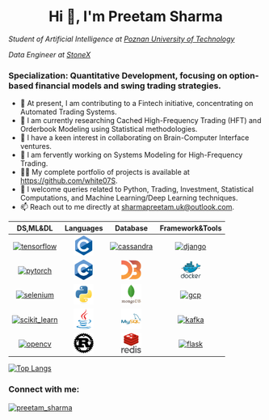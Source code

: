 <h1 align="center">Hi 👋, I'm Preetam Sharma</h1>
<p><em>Student of Artificial Intelligence at <a href="https://www.put.poznan.pl/">Poznan University of Technology</a></em></p>
<p><em>Data Engineer at <a href="https://www.stonex.com/">StoneX</a></em></p>
<h3>Specialization: Quantitative Development, focusing on option-based financial models and swing trading strategies.</h3>



<ul>
    <li>🔭 At present, I am contributing to a Fintech initiative, concentrating on Automated Trading Systems.</li>
    <li>🌱 I am currently researching Cached High-Frequency Trading (HFT) and Orderbook Modeling using Statistical methodologies.</li>
    <li>👯 I have a keen interest in collaborating on Brain-Computer Interface ventures.</li>
    <li>🤝 I am fervently working on Systems Modeling for High-Frequency Trading.</li>
    <li>👨‍💻 My complete portfolio of projects is available at <a href="https://github.com/white07S">https://github.com/white07S</a>.</li>
    <li>💬 I welcome queries related to Python, Trading, Investment, Statistical Computations, and Machine Learning/Deep Learning techniques.</li>
    <li>📫 Reach out to me directly at <a href="mailto:sharmapreetam.uk@outlook.com">sharmapreetam.uk@outlook.com</a>.</li>
</ul>




| DS,ML&DL | Languages | Database | Framework&Tools | 
| :------: | :------: | :------: | :------: | 
| <a href="https://www.tensorflow.org/" target="_blank" rel="noreferrer"> <img src="https://upload.wikimedia.org/wikipedia/commons/a/ab/TensorFlow_logo.svg" alt="tensorflow" width="40" height="40"/> </a>  | <a href="https://www.cprogramming.com/" target="_blank" rel="noreferrer"> <img src="https://raw.githubusercontent.com/devicons/devicon/master/icons/c/c-original.svg" alt="c" width="40" height="40"/> </a>   | <a href="https://cassandra.apache.org/" target="_blank" rel="noreferrer"> <img src="https://www.vectorlogo.zone/logos/apache_cassandra/apache_cassandra-icon.svg" alt="cassandra" width="40" height="40"/>   | <a href="https://www.djangoproject.com/" target="_blank" rel="noreferrer"> <img src="https://cdn.worldvectorlogo.com/logos/django.svg" alt="django" width="40" height="40"/> </a> |
| <a href="https://pytorch.org/" target="_blank" rel="noreferrer"> <img src="https://www.vectorlogo.zone/logos/pytorch/pytorch-icon.svg" alt="pytorch" width="40" height="40"/> </a>   | <a href="https://www.w3schools.com/cpp/" target="_blank" rel="noreferrer"> <img src="https://raw.githubusercontent.com/devicons/devicon/master/icons/cplusplus/cplusplus-original.svg" alt="cplusplus" width="40" height="40"/> </a>   | <a href="https://d3js.org/" target="_blank" rel="noreferrer"> <img src="https://raw.githubusercontent.com/devicons/devicon/master/icons/d3js/d3js-original.svg" alt="d3js" width="40" height="40"/> </a>   | <a href="https://www.docker.com/" target="_blank" rel="noreferrer"> <img src="https://raw.githubusercontent.com/devicons/devicon/master/icons/docker/docker-original-wordmark.svg" alt="docker" width="40" height="40"/> </a> |
| <a href="https://www.selenium.dev" target="_blank" rel="noreferrer"> <img src="https://raw.githubusercontent.com/detain/svg-logos/780f25886640cef088af994181646db2f6b1a3f8/svg/selenium-logo.svg" alt="selenium" width="40" height="40"/> </a>   | <a href="https://www.python.org" target="_blank" rel="noreferrer"> <img src="https://raw.githubusercontent.com/devicons/devicon/master/icons/python/python-original.svg" alt="python" width="40" height="40"/> </a> | <a href="https://www.mongodb.com/" target="_blank" rel="noreferrer"> <img src="https://raw.githubusercontent.com/devicons/devicon/master/icons/mongodb/mongodb-original-wordmark.svg" alt="mongodb" width="40" height="40"/> </a>  | <a href="https://cloud.google.com" target="_blank" rel="noreferrer"> <img src="https://www.vectorlogo.zone/logos/google_cloud/google_cloud-icon.svg" alt="gcp" width="40" height="40"/> </a>  |
| <a href="https://scikit-learn.org/" target="_blank" rel="noreferrer"> <img src="https://upload.wikimedia.org/wikipedia/commons/0/05/Scikit_learn_logo_small.svg" alt="scikit_learn" width="40" height="40"/> </a>| <a href="https://www.java.com" target="_blank" rel="noreferrer"> <img src="https://raw.githubusercontent.com/devicons/devicon/master/icons/java/java-original.svg" alt="java" width="40" height="40"/> </a>  | <a href="https://www.mysql.com/" target="_blank" rel="noreferrer"> <img src="https://raw.githubusercontent.com/devicons/devicon/master/icons/mysql/mysql-original-wordmark.svg" alt="mysql" width="40" height="40"/> </a>  | <a href="https://kafka.apache.org/" target="_blank" rel="noreferrer"> <img src="https://www.vectorlogo.zone/logos/apache_kafka/apache_kafka-icon.svg" alt="kafka" width="40" height="40"/> </a> |
| <a href="https://opencv.org/" target="_blank" rel="noreferrer"> <img src="https://www.vectorlogo.zone/logos/opencv/opencv-icon.svg" alt="opencv" width="40" height="40"/> </a>  | <a href="https://www.rust-lang.org" target="_blank" rel="noreferrer"> <img src="https://raw.githubusercontent.com/devicons/devicon/master/icons/rust/rust-plain.svg" alt="rust" width="40" height="40"/> </a>  | <a href="https://redis.io" target="_blank" rel="noreferrer"> <img src="https://raw.githubusercontent.com/devicons/devicon/master/icons/redis/redis-original-wordmark.svg" alt="redis" width="40" height="40"/> </a> | <a href="https://flask.palletsprojects.com/" target="_blank" rel="noreferrer"> <img src="https://www.vectorlogo.zone/logos/pocoo_flask/pocoo_flask-icon.svg" alt="flask" width="40" height="40"/> |


[![Top Langs](https://github-readme-stats.vercel.app/api/top-langs/?username=white07S&layout=compact&langs_count=6)](https://github.com/white07S/github-readme-stats)
  


<h3 align="left">Connect with me:</h3>
<p align="left">
<a href="https://linkedin.com/in/preetam_sharma" target="blank"><img align="center" src="https://raw.githubusercontent.com/rahuldkjain/github-profile-readme-generator/master/src/images/icons/Social/linked-in-alt.svg" alt="preetam_sharma" height="30" width="40" /></a>
